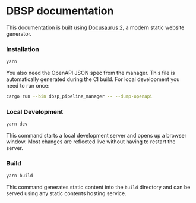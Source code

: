 # DBSP documentation

This documentation is built using [Docusaurus 2](https://docusaurus.io/), a
modern static website generator.

### Installation

```bash
yarn
```

You also need the OpenAPI JSON spec from the manager. This file is automatically
generated during the CI build. For local development you need to run once:

```bash
cargo run --bin dbsp_pipeline_manager -- --dump-openapi
```

### Local Development

```bash
yarn dev
```

This command starts a local development server and opens up a browser window.
Most changes are reflected live without having to restart the server.

### Build

```bash
yarn build
```

This command generates static content into the `build` directory and can be
served using any static contents hosting service.
